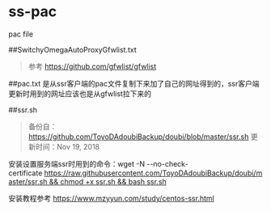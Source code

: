 # ss-pac
pac file

##SwitchyOmegaAutoProxyGfwlist.txt 
>参考 <https://github.com/gfwlist/gfwlist>

##pac.txt
是从ssr客户端的pac文件复制下来加了自己的网址得到的，ssr客户端更新时用到的网址应该也是从gfwlist拉下来的

##ssr.sh
>备份自：https://github.com/ToyoDAdoubiBackup/doubi/blob/master/ssr.sh 更新时间：Nov 19, 2018

安装设置服务端ssr时用到的命令：wget -N --no-check-certificate https://raw.githubusercontent.com/ToyoDAdoubiBackup/doubi/master/ssr.sh && chmod +x ssr.sh && bash ssr.sh

安装教程参考 https://www.mzyyun.com/study/centos-ssr.html

